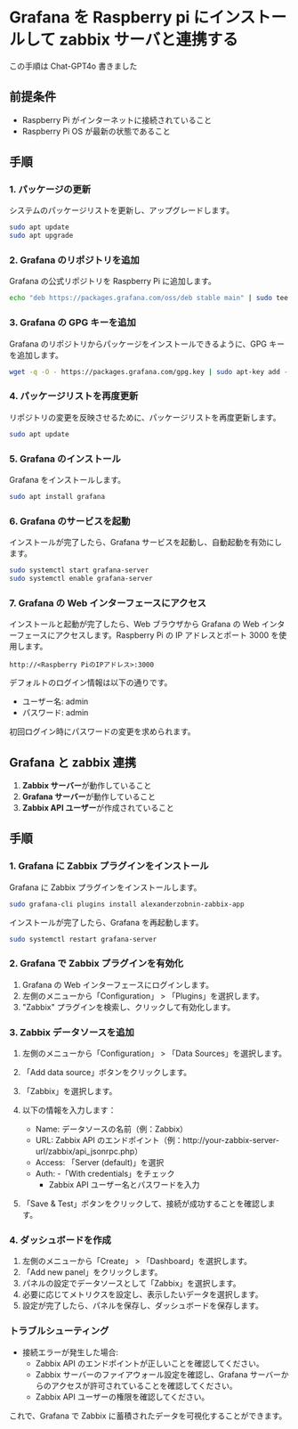 # Grafana を Raspberry pi にインストールして zabbix サーバと連携する

この手順は Chat-GPT4o 書きました

## 前提条件

- Raspberry Pi がインターネットに接続されていること
- Raspberry Pi OS が最新の状態であること

## 手順

### 1. パッケージの更新

システムのパッケージリストを更新し、アップグレードします。

```bash
sudo apt update
sudo apt upgrade
```

### 2. Grafana のリポジトリを追加

Grafana の公式リポジトリを Raspberry Pi に追加します。

```bash
echo "deb https://packages.grafana.com/oss/deb stable main" | sudo tee -a /etc/apt/sources.list.d/grafana.list
```

### 3. Grafana の GPG キーを追加

Grafana のリポジトリからパッケージをインストールできるように、GPG キーを追加します。

```bash
wget -q -O - https://packages.grafana.com/gpg.key | sudo apt-key add -
```

### 4. パッケージリストを再度更新

リポジトリの変更を反映させるために、パッケージリストを再度更新します。

```bash
sudo apt update
```

### 5. Grafana のインストール

Grafana をインストールします。

```bash
sudo apt install grafana
```

### 6. Grafana のサービスを起動

インストールが完了したら、Grafana サービスを起動し、自動起動を有効にします。

```bash
sudo systemctl start grafana-server
sudo systemctl enable grafana-server
```

### 7. Grafana の Web インターフェースにアクセス

インストールと起動が完了したら、Web ブラウザから Grafana の Web インターフェースにアクセスします。Raspberry Pi の IP アドレスとポート 3000 を使用します。

`http://<Raspberry PiのIPアドレス>:3000`

デフォルトのログイン情報は以下の通りです。

- ユーザー名: admin
- パスワード: admin

初回ログイン時にパスワードの変更を求められます。

## Grafana と zabbix 連携

1. **Zabbix サーバー**が動作していること
1. **Grafana サーバー**が動作していること
1. **Zabbix API ユーザー**が作成されていること

## 手順

### 1. Grafana に Zabbix プラグインをインストール

Grafana に Zabbix プラグインをインストールします。

```bash
sudo grafana-cli plugins install alexanderzobnin-zabbix-app
```

インストールが完了したら、Grafana を再起動します。

```bash
sudo systemctl restart grafana-server
```

### 2. Grafana で Zabbix プラグインを有効化

1. Grafana の Web インターフェースにログインします。
1. 左側のメニューから「Configuration」 > 「Plugins」を選択します。
1. "Zabbix" プラグインを検索し、クリックして有効化します。

### 3. Zabbix データソースを追加

1. 左側のメニューから「Configuration」 > 「Data Sources」を選択します。
1. 「Add data source」ボタンをクリックします。
1. 「Zabbix」を選択します。
1. 以下の情報を入力します：

   - Name: データソースの名前（例：Zabbix）
   - URL: Zabbix API のエンドポイント（例：http://your-zabbix-server-url/zabbix/api_jsonrpc.php）
   - Access: 「Server (default)」を選択
   - Auth: -「With credentials」をチェック
     - Zabbix API ユーザー名とパスワードを入力

1. 「Save & Test」ボタンをクリックして、接続が成功することを確認します。

### 4. ダッシュボードを作成

1. 左側のメニューから「Create」 > 「Dashboard」を選択します。
1. 「Add new panel」をクリックします。
1. パネルの設定でデータソースとして「Zabbix」を選択します。
1. 必要に応じてメトリクスを設定し、表示したいデータを選択します。
1. 設定が完了したら、パネルを保存し、ダッシュボードを保存します。

### トラブルシューティング

- 接続エラーが発生した場合:
  - Zabbix API のエンドポイントが正しいことを確認してください。
  - Zabbix サーバーのファイアウォール設定を確認し、Grafana サーバーからのアクセスが許可されていることを確認してください。
  - Zabbix API ユーザーの権限を確認してください。

これで、Grafana で Zabbix に蓄積されたデータを可視化することができます。
